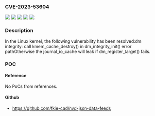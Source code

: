 ### [CVE-2023-53604](https://cve.mitre.org/cgi-bin/cvename.cgi?name=CVE-2023-53604)
![](https://img.shields.io/static/v1?label=Product&message=Linux&color=blue)
![](https://img.shields.io/static/v1?label=Version&message=&color=brightgreen)
![](https://img.shields.io/static/v1?label=Version&message=4.12%20&color=brightgreen)
![](https://img.shields.io/static/v1?label=Version&message=7eada909bfd7ac90a4522e56aa3179d1fd68cd14%20&color=brightgreen)
![](https://img.shields.io/static/v1?label=Vulnerability&message=n%2Fa&color=blue)

### Description

In the Linux kernel, the following vulnerability has been resolved:dm integrity: call kmem_cache_destroy() in dm_integrity_init() error pathOtherwise the journal_io_cache will leak if dm_register_target() fails.

### POC

#### Reference
No PoCs from references.

#### Github
- https://github.com/fkie-cad/nvd-json-data-feeds


